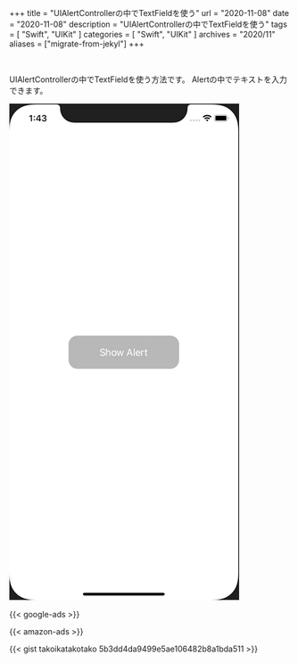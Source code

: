 +++
title =  "UIAlertControllerの中でTextFieldを使う"
url = "2020-11-08"
date = "2020-11-08"
description = "UIAlertControllerの中でTextFieldを使う"
tags = [
  "Swift", "UIKit"
]
categories = [
  "Swift", "UIKit"
]
archives = "2020/11"
aliases = ["migrate-from-jekyl"]
+++

<br>

UIAlertControllerの中でTextFieldを使う方法です。
Alertの中でテキストを入力できます。

![TextFieldInUIAlertController](1.gif)

<!-- Google Ads -->
{{< google-ads >}}

<!-- Amazon Ads -->
{{< amazon-ads >}}

{{< gist takoikatakotako 5b3dd4da9499e5ae106482b8a1bda511 >}}
